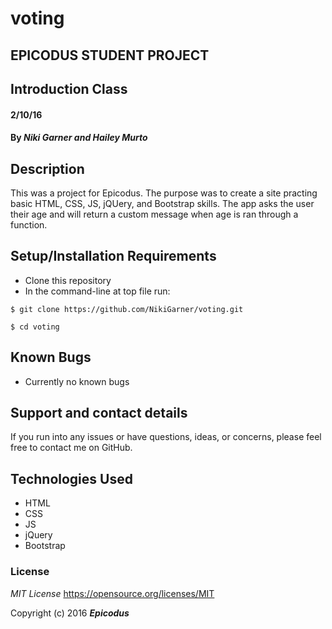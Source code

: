 # voting
## EPICODUS STUDENT PROJECT
## Introduction Class

#### 2/10/16

#### By _**Niki Garner and Hailey Murto**_

## Description
This was a project for Epicodus. The purpose was to create a site practing basic HTML, CSS, JS, jQUery, and Bootstrap skills. The app asks the user their age and will return a custom message when age is ran through a function.
## Setup/Installation Requirements

* Clone this repository
* In the command-line at top file run:
```
$ git clone https://github.com/NikiGarner/voting.git
```
```
$ cd voting
```

## Known Bugs

* Currently no known bugs

## Support and contact details

If you run into any issues or have questions, ideas, or concerns, please feel free to contact me on GitHub.

## Technologies Used

* HTML
* CSS
* JS
* jQuery
* Bootstrap


### License

*MIT License*
<a href="https://opensource.org/licenses/MIT">https://opensource.org/licenses/MIT</a>

Copyright (c) 2016 **_Epicodus_**
